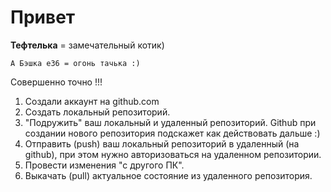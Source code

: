 # **Привет**

**Тефтелька** = замечательный котик)

    А Бэшка е36 = огонь тачька :)

 Совершенно точно !!!

 1. Создали аккаунт на github.com
 2. Создать локальный репозиторий.
 3. "Подружить" ваш локальный и удаленный репозиторий. Github при создании нового репозитория подскажет как действовать дальше :)
 4. Отправить (push) ваш локальный репозиторий в удаленный (на github), при этом нужно авторизоваться на удаленном репозитории.
 5. Провести изменения "с другого ПК".
 6. Выкачать (pull) актуальное состояние из удаленного репозитория.